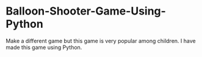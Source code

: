# Balloon-Shooter-Game-Using-Python
Make a different game but this game is very popular among children. I have made this game using Python.
